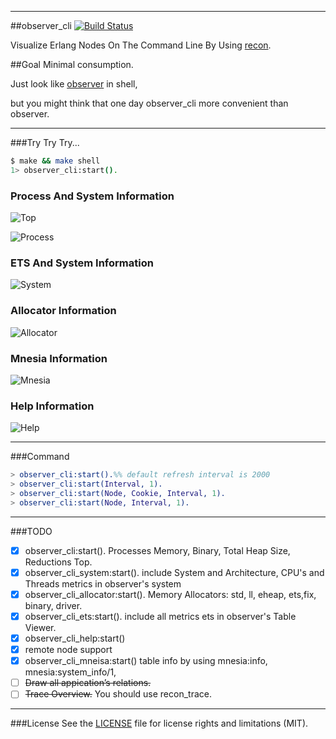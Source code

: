 
-----------------
##observer_cli
[![Build Status](https://travis-ci.org/zhongwencool/observer_cli.svg?branch=master)](https://travis-ci.org/zhongwencool/observer_cli)

Visualize Erlang Nodes On The Command Line By Using [recon](https://github.com/ferd/recon).

##Goal
Minimal consumption.

Just look like [observer](http://www.erlang.org/doc/apps/observer/observer_ug.html) in shell, 

but you might think that one day observer_cli more convenient than observer.

------------------
###Try Try Try...

```bash
$ make && make shell   
1> observer_cli:start().
```
### Process And System Information
 
![Top](http://7q5a9k.com1.z0.glb.clouddn.com/observer_cli_home_11_18.jpg)

![Process](http://7q5a9k.com1.z0.glb.clouddn.com/observer_cli_process_11_18.jpg)

### ETS And System Information
![System](http://7q5a9k.com1.z0.glb.clouddn.com/observer_cli_ets_11_18.jpg)

### Allocator Information
![Allocator](http://7q5a9k.com1.z0.glb.clouddn.com/observer_cli_allocator_11_18.jpg)

### Mnesia Information
![Mnesia](http://7q5a9k.com1.z0.glb.clouddn.com/observer_cli_mnesia_11_18.jpg)

### Help Information
![Help](http://7q5a9k.com1.z0.glb.clouddn.com/observer_cli_help_11_18.jpg)


----------------
###Command

```erlang
> observer_cli:start().%% default refresh interval is 2000
> observer_cli:start(Interval, 1).
> observer_cli:start(Node, Cookie, Interval, 1).
> observer_cli:start(Node, Interval, 1).
```

-------------------
###TODO
- [x] observer_cli:start(). Processes Memory, Binary, Total Heap Size, Reductions Top.     
- [x] observer_cli_system:start(). include System and Architecture, CPU's and Threads metrics  in observer's system 
- [x] observer_cli_allocator:start(). Memory Allocators: std, ll, eheap, ets,fix, binary, driver.
- [x] observer_cli_ets:start(). include all metrics ets in observer's Table Viewer.
- [x] observer_cli_help:start()
- [x] remote node support
- [x] observer_cli_mneisa:start() table info by using mnesia:info, mnesia:system_info/1, 
- [ ] ~~Draw all appication’s relations.~~
- [ ] ~~Trace Overview.~~ You should use recon_trace.

--------------------
###License
See the [LICENSE](https://github.com/zhongwencool/observer_cli/blob/master/LICENSE) file for license rights and limitations (MIT).
